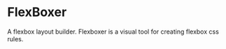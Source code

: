 FlexBoxer
=========

A flexbox layout builder.  Flexboxer is a visual tool for creating flexbox css rules.
